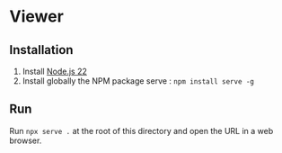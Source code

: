 # Viewer

## Installation

1. Install [Node.js 22](https://nodejs.org/en/download/package-manager)
2. Install globally the NPM package serve : `npm install serve -g`

## Run

Run `npx serve .` at the root of this directory and open the URL in a web browser.
